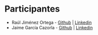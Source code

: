 # Participantes
* Raúl Jiménez Ortega - [Github](http://www.github.com/hhkaos) | [Linkedin](http://es.linkedin.com/in/jimenezortegaraul)
* Jaime García Cazorla - [Github](http://www.github.com/jaimegc91) | [Linkedin](https://www.linkedin.com/in/jaimegarc%C3%ADacazorla/)
